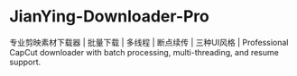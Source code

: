 # JianYing-Downloader-Pro
专业剪映素材下载器 | 批量下载 | 多线程 | 断点续传 | 三种UI风格 | Professional CapCut downloader with batch processing, multi-threading, and resume support.
